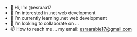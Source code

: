- 👋 Hi, I’m @esraaa17
- 👀 I’m interested in .net web development
- 🌱 I’m currently learning .net web development
- 💞️ I’m looking to collaborate on ...
- 📫 How to reach me ... my email: esraarabie17@gmail.com

<!---
esraaa17/esraaa17 is a ✨ special ✨ repository because its `README.md` (this file) appears on your GitHub profile.
You can click the Preview link to take a look at your changes.
--->
